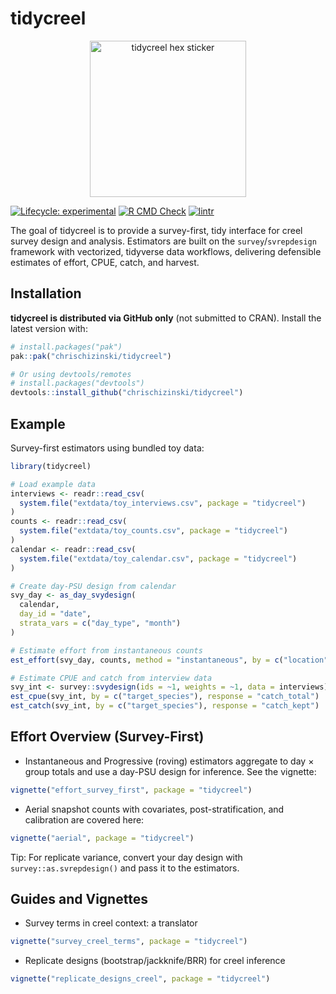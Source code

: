 
<!-- README.md is generated from README.Rmd. Please edit that file -->

# tidycreel

<p align="center">

<img src="https://raw.githubusercontent.com/chrischizinski/tidycreel/main/man/figures/tidycreel-hex.svg" alt="tidycreel hex sticker" width="250"/>
</p>

<!-- badges: start -->

[![Lifecycle:
experimental](https://img.shields.io/badge/lifecycle-experimental-orange.svg)](https://lifecycle.r-lib.org/articles/stages.html#experimental)
[![R CMD
Check](https://github.com/chrischizinski/tidycreel/actions/workflows/r-check.yml/badge.svg)](https://github.com/chrischizinski/tidycreel/actions/workflows/r-check.yml)
[![lintr](https://github.com/chrischizinski/tidycreel/actions/workflows/lintr.yaml/badge.svg)](https://github.com/chrischizinski/tidycreel/actions/workflows/lintr.yaml)
<!-- badges: end -->

The goal of tidycreel is to provide a survey-first, tidy interface for
creel survey design and analysis. Estimators are built on the
`survey`/`svrepdesign` framework with vectorized, tidyverse data
workflows, delivering defensible estimates of effort, CPUE, catch, and
harvest.

## Installation

**tidycreel is distributed via GitHub only** (not submitted to CRAN).
Install the latest version with:

``` r
# install.packages("pak")
pak::pak("chrischizinski/tidycreel")

# Or using devtools/remotes
# install.packages("devtools")
devtools::install_github("chrischizinski/tidycreel")
```

## Example

Survey-first estimators using bundled toy data:

``` r
library(tidycreel)

# Load example data
interviews <- readr::read_csv(
  system.file("extdata/toy_interviews.csv", package = "tidycreel")
)
counts <- readr::read_csv(
  system.file("extdata/toy_counts.csv", package = "tidycreel")
)
calendar <- readr::read_csv(
  system.file("extdata/toy_calendar.csv", package = "tidycreel")
)

# Create day-PSU design from calendar
svy_day <- as_day_svydesign(
  calendar,
  day_id = "date",
  strata_vars = c("day_type", "month")
)

# Estimate effort from instantaneous counts
est_effort(svy_day, counts, method = "instantaneous", by = c("location"))

# Estimate CPUE and catch from interview data
svy_int <- survey::svydesign(ids = ~1, weights = ~1, data = interviews)
est_cpue(svy_int, by = c("target_species"), response = "catch_total")
est_catch(svy_int, by = c("target_species"), response = "catch_kept")
```

## Effort Overview (Survey-First)

- Instantaneous and Progressive (roving) estimators aggregate to day ×
  group totals and use a day-PSU design for inference. See the vignette:

``` r
vignette("effort_survey_first", package = "tidycreel")
```

- Aerial snapshot counts with covariates, post-stratification, and
  calibration are covered here:

``` r
vignette("aerial", package = "tidycreel")
```

Tip: For replicate variance, convert your day design with
`survey::as.svrepdesign()` and pass it to the estimators.

## Guides and Vignettes

- Survey terms in creel context: a translator

``` r
vignette("survey_creel_terms", package = "tidycreel")
```

- Replicate designs (bootstrap/jackknife/BRR) for creel inference

``` r
vignette("replicate_designs_creel", package = "tidycreel")
```
